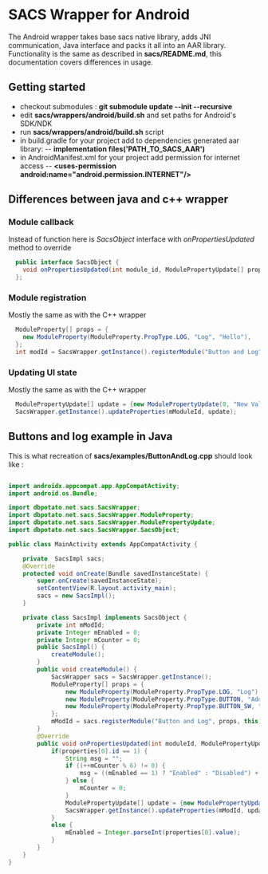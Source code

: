 
# SACS Wrapper for Android

The Android wrapper takes base sacs native library, adds JNI communication, Java interface and packs it all into an AAR library.
Functionality is the same as described in **sacs/README.md**, this documentation covers differences in usage.


## Getting started

- checkout submodules : **git submodule update --init --recursive**
- edit **sacs/wrappers/android/build.sh** and set paths for Android's SDK/NDK
- run **sacs/wrappers/android/build.sh** script
- in build.gradle for your project add to dependencies generated aar library:
-- **implementation files('PATH_TO_SACS_AAR')**
- in AndroidManifest.xml for your project add permission for internet access
-- **\<uses-permission android:name="android.permission.INTERNET"/>**  

## Differences between java and c++ wrapper

### Module callback
Instead of function here is *SacsObject* interface with *onPropertiesUpdated* method to override
```java
  public interface SacsObject {
    void onPropertiesUpdated(int module_id, ModulePropertyUpdate[] properties);
  };
```
### Module registration
Mostly the same as with the C++ wrapper

```java
  ModuleProperty[] props = {
    new ModuleProperty(ModuleProperty.PropType.LOG, "Log", "Hello"),
  };
  int modId = SacsWrapper.getInstance().registerModule("Button and Log", props, this);
```
 ### Updating UI state 
 Mostly the same as with the C++ wrapper
```java
  ModulePropertyUpdate[] update = {new ModulePropertyUpdate(0, "New Value")};
  SacsWrapper.getInstance().updateProperties(mModuleId, update);
```

## Buttons and log example in Java
This is what recreation of **sacs/examples/ButtonAndLog.cpp** should look like :
```java

import androidx.appcompat.app.AppCompatActivity;
import android.os.Bundle;

import dbpotato.net.sacs.SacsWrapper;
import dbpotato.net.sacs.SacsWrapper.ModuleProperty;
import dbpotato.net.sacs.SacsWrapper.ModulePropertyUpdate;
import dbpotato.net.sacs.SacsWrapper.SacsObject;

public class MainActivity extends AppCompatActivity {

    private  SacsImpl sacs;
    @Override
    protected void onCreate(Bundle savedInstanceState) {
        super.onCreate(savedInstanceState);
        setContentView(R.layout.activity_main);
        sacs = new SacsImpl();
    }

    private class SacsImpl implements SacsObject {
        private int mModId;
        private Integer mEnabled = 0;
        private Integer mCounter = 0;
        public SacsImpl() {
            createModule();
        }
        public void createModule() {
            SacsWrapper sacs = SacsWrapper.getInstance();
            ModuleProperty[] props = {
                new ModuleProperty(ModuleProperty.PropType.LOG, "Log"),
                new ModuleProperty(ModuleProperty.PropType.BUTTON, "Add Entry"),
                new ModuleProperty(ModuleProperty.PropType.BUTTON_SW, "Enabled", mEnabled.toString())
            };
            mModId = sacs.registerModule("Button and Log", props, this);
        }
        @Override
        public void onPropertiesUpdated(int moduleId, ModulePropertyUpdate[] properties) {
            if(properties[0].id == 1) {
                String msg = "";
                if ((++mCounter % 6) != 0) {
                    msg = ((mEnabled == 1) ? "Enabled" : "Disabled") + " : " + mEnabled;
                } else {
                    mCounter = 0;
                }
                ModulePropertyUpdate[] update = {new ModulePropertyUpdate(0, msg)};
                SacsWrapper.getInstance().updateProperties(mModId, update);
            }
            else {
                mEnabled = Integer.parseInt(properties[0].value);
            }
        }
    }
}
```

